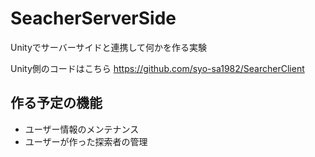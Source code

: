 # SeacherServerSide
Unityでサーバーサイドと連携して何かを作る実験

Unity側のコードはこちら
https://github.com/syo-sa1982/SearcherClient


## 作る予定の機能
- ユーザー情報のメンテナンス
- ユーザーが作った探索者の管理
